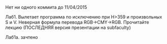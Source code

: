 Нет ни одного коммита до 11/04/2015

Лаб1. Вылетает программа по исключению при Н>359 и произвольных S и V. Неверная формула перевода RGB->CMY->RGB. Прочитайте лекцию (ПОСЛЕДНЯЯ версия презентации на subfaculty) 

Лаб1а. зачтено

